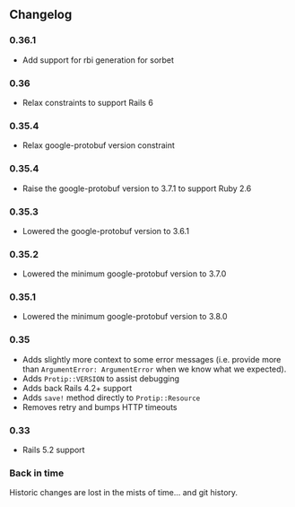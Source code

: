 ## Changelog

### 0.36.1

  * Add support for rbi generation for sorbet

### 0.36

  * Relax constraints to support Rails 6

### 0.35.4

  * Relax google-protobuf version constraint

### 0.35.4

  * Raise the google-protobuf version to 3.7.1 to support Ruby 2.6

### 0.35.3

  * Lowered the google-protobuf version to 3.6.1

### 0.35.2

  * Lowered the minimum google-protobuf version to 3.7.0

### 0.35.1

  * Lowered the minimum google-protobuf version to 3.8.0

### 0.35

  * Adds slightly more context to some error messages (i.e. provide more than `ArgumentError: ArgumentError` when we know what we expected).
  * Adds `Protip::VERSION` to assist debugging
  * Adds back Rails 4.2+ support
  * Adds `save!` method directly to `Protip::Resource`
  * Removes retry and bumps HTTP timeouts

### 0.33

  * Rails 5.2 support

### Back in time

Historic changes are lost in the mists of time... and git history.
